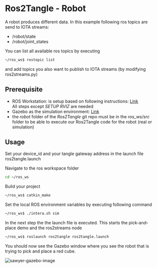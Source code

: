 # Ros2Tangle - Robot
A robot produces different data. In this example following ros topics are send to IOTA streams:
- /robot/state
- /robot/joint_states

You can list all available ros topics by executing
```bash
~/ros_ws$ rostopic list
```
and add topics you also want to publish to IOTA streams (by modifying ros2streams.py)

## Prerequisite
- ROS Workstation: is setup based on following instructions: [Link](https://sdk.rethinkrobotics.com/intera/Workstation_Setup#Install_ROS)\
All steps except *SETUP RVIZ* are needed
- Gazebo as the simulation environment: [Link](https://sdk.rethinkrobotics.com/intera/Gazebo_Tutorial)
- the *robot* folder of the *Ros2Tangle* git repo must be in the *ros_ws/src* folder to be able to execute our Ros2Tangle code for the robot (real or simulation) 

## Usage
Set your device_id and your tangle gateway address in the launch file ros2tangle.launch

Navigate to the ros workspace folder 
```bash
cd ~/ros_ws 
```

Build your project
```bash
~/ros_ws$ catkin_make
```

Set the local ROS environment variables by executing following command 
```bash
~/ros_ws$ ./intera.sh sim
```

In the next step the the launch file is executed. This starts the pick-and-place demo and the ros2streams node
```bash
~/ros_ws$ roslaunch ros2tangle ros2tangle.launch
```

You should now see the Gazebo window where you see the robot that is trying to pick and place a red cube. 

![sawyer-gazebo-image](https://github.com/HackTheAlps/Ros2Tangle/blob/main/Sawyer_Gazebo.jpg?raw=true)
